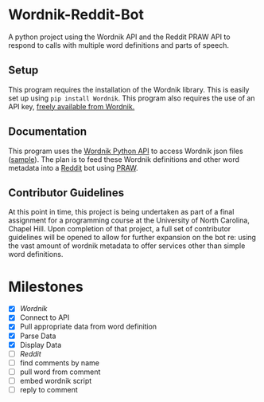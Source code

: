 Wordnik-Reddit-Bot
==================

A python project using the Wordnik API and the Reddit PRAW API to respond to calls with multiple word definitions and parts of speech.

## Setup
This program requires the installation of the Wordnik library. This is easily set up using `pip install Wordnik`. This program also requires the use of an API key, [freely available from Wordnik.](http://developer.wordnik.com)

## Documentation
This program uses the [Wordnik Python API](https://github.com/wordnik/wordnik-python) to access Wordnik json files ([sample](http://developer.wordnik.com/docs.html)). The plan is to feed these Wordnik definitions and other word metadata into a [Reddit](http://www.reddit.com) bot using [PRAW](https://praw.readthedocs.org/en/latest/).

## Contributor Guidelines
At this point in time, this project is being undertaken as part of a final assignment for a programming course at the University of North Carolina, Chapel Hill. Upon completion of that project, a full set of contributor guidelines will be opened to allow for further expansion on the bot re: using the vast amount of wordnik metadata to offer services other than simple word definitions.

# Milestones

- [x] *Wordnik*
- [x] Connect to API
- [x] Pull appropriate data from word definition
- [x] Parse Data
- [x] Display Data
- [ ] *Reddit*
- [ ] find comments by name
- [ ] pull word from comment
- [ ] embed wordnik script
- [ ] reply to comment
